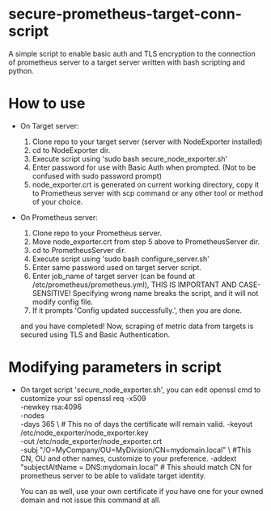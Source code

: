 # secure-prometheus-target-conn-script
A simple script to enable basic auth and TLS encryption to the connection of prometheus server to a target server written with bash scripting and python.

# How to use
- On Target server:
  1. Clone repo to your target server  (server with NodeExporter installed)
  2. cd to NodeExporter dir.
  3. Execute script using 'sudo bash secure_node_exporter.sh'
  4. Enter password for use with Basic Auth when prompted. (Not to be confused with sudo password prompt)
  5. node_exporter.crt is generated on current working directory, copy it to Prometheus server with scp command or any other tool or method of your choice.

- On Prometheus server:
  1. Clone repo to your Prometheus server.
  2. Move node_exporter.crt from step 5 above to PrometheusServer dir.
  3. cd to PrometheusServer dir.
  4. Execute script using 'sudo bash configure_server.sh'
  5. Enter same password used on target server script.
  6. Enter job_name of target server (can be found at /etc/prometheus/prometheus.yml), THIS IS IMPORTANT AND CASE-SENSITIVE!
     Specifying wrong name breaks the script, and it will not modify config file.
  7. If it prompts 'Config updated successfully.', then you are done.

  and you have completed!
  Now, scraping of metric data from targets is secured using TLS and Basic Authentication.

# Modifying parameters in script
  - On target script 'secure_node_exporter.sh', you can edit openssl cmd to customize your ssl
        openssl req -x509 \
        -newkey rsa:4096 \
        -nodes \
        -days 365 \    # This no of days the certificate will remain valid.
        -keyout /etc/node_exporter/node_exporter.key \
        -out /etc/node_exporter/node_exporter.crt \
        -subj "/O=MyCompany/OU=MyDivision/CN=mydomain.local" \ #This CN, OU and other names, customize to your preference.
	      -addext "subjectAltName = DNS:mydomain.local"      # This should match CN for prometheus server to be able to validate target identity.

    You can as well, use your own certificate if you have one for your owned domain and not issue this command at all.
